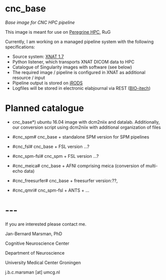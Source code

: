 # cnc_base #

*Base image for CNC HPC pipeline*

This image is meant for use on [Peregrine HPC](https://www.rug.nl/society-business/centre-for-information-technology/research/services/hpc/facilities/peregrine-hpc-cluster), RuG 

Currently, I am working on a managed pipeline system with the following specifications:
- Source system: [XNAT 1.7](https://www.xnat.org)
- Python listener, which transports XNAT DICOM data to HPC
- Catalogue of Singularity images with software (see below)
- The required image / pipeline is configured in XNAT as additional resource / input
- Pipeline output is stored on [iRODS](https://irods.org)
- Logfiles will be stored in electronic elabjournal via REST ([BIO-itech](https://www.bio-itech.nl/en/products/eln/))

# Planned catalogue #

* cnc_base*) ubuntu 16.04 image with dcm2niix and datalab. Additionally, our conversion script
using dcm2niix with additional organization of files

* #cnc_spm# cnc_base + standalone SPM version for SPM pipelines

* #cnc_fsl# cnc_base + FSL version ...?

* #cnc_spm-fsl# cnc_spm + FSL version ...?

* #cnc_meica# cnc_base + AFNI comprising meica (conversion of multi-echo data)

* #cnc_freesurfer# cnc_base + freesurfer version:??,

* #cnc_qmri# cnc_spm-fsl + ANTS + ...

# --- ##

If you are interested please contact me.

Jan-Bernard Marsman, PhD

Cognitive Neuroscience Center

Department of Neuroscience

University Medical Center Groningen

j.b.c.marsman [at] umcg.nl

